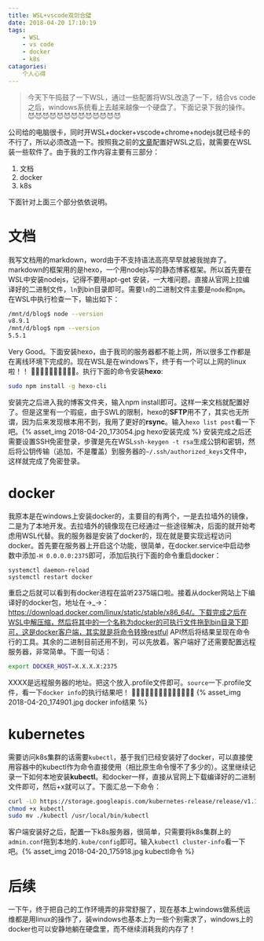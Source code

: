 ```yaml
---
title: WSL+vscode双剑合璧
date: 2018-04-20 17:10:19
tags: 
    - WSL
    - vs code
    - docker
    - k8s
catagories:
    个人心得
---
```


> 今天下午捣鼓了一下WSL，通过一些配置将WSL改造了一下，结合vs code之后，windows系统看上去越来越像一个硬盘了。下面记录下我的操作。😈😈😈😈😈😈😈😈😈😈😈😈😈

<!--more-->
公司给的电脑很卡，同时开WSL+docker+vscode+chrome+nodejs就已经卡的不行了，所以必须改造一下。按照我之前的[文章](https://doc.itdocker.rd.tp-link.net/2018/04/19/%E5%9C%A8windows%E4%B8%8B%E5%81%9A%E7%B3%BB%E7%BB%9F%E8%BF%90%E7%BB%B4%E2%80%94%E4%B8%AA%E4%BA%BA%E5%BF%83%E5%BE%97/#more)配置好WSL之后，就需要在WSL装一些软件了。由于我的工作内容主要有三部分：
1. 文档
2. docker
3. k8s

下面针对上面三个部分依依说明。
# 文档
我写文档用的markdown，word由于不支持语法高亮早早就被我抛弃了。markdown的框架用的是hexo，一个用nodejs写的静态博客框架。所以首先要在WSL中安装nodejs，记得不要用apt-get 安装，一大堆问题。直接从官网上拉编译好的二进制文件，`ln`到bin目录即可。需要`ln`的二进制文件主要是`node`和`npm`。在WSL中执行检查一下，输出如下：
```bash
/mnt/d/blog$ node --version
v8.9.1
/mnt/d/blog$ npm --version
5.5.1
```
Very Good。下面安装hexo，由于我司的服务器都不能上网，所以很多工作都是在离线环境下完成的。现在WSL是在windows下，终于有一个可以上网的linux啦！！ 🤣🤣🤣🤣🤣🤣🤣🤣🤣🤣。执行下面的命令安装**hexo**:
```bash
sudo npm install -g hexo-cli 
```
安装完之后进入我的博客文件夹，输入npm install即可。这样一来文档就配置好了。但是这里有一个瑕疵，由于SWL的限制，hexo的**SFTP**用不了，其实也无所谓，因为后来发现根本用不到，我用了更好的**rsync**。输入`hexo list post`看一下吧。{% asset_img 2018-04-20_173054.jpg hexo安装完成 %}
安装完成之后还需要设置SSH免密登录，步骤是先在WSL`ssh-keygen -t rsa`生成公钥和密钥，然后将公钥传输（追加，不是覆盖）到服务器的`~/.ssh/authorized_keys`文件中，这样就完成了免密登录。

# docker
我原本是在windows上安装docker的，主要目的有两个，一是去拉墙外的镜像，二是为了本地开发。去拉墙外的镜像现在已经通过一些途径解决，后面的就开始考虑用WSL代替。我的服务器是安装了docker的，现在就是要实现远程访问docker。首先要在服务器上开启这个功能，很简单，在docker.service中启动参数中添加`-H 0.0.0.0:2375`即可，添加后执行下面的命令重启docker：
```
systemctl daemon-reload
systemctl restart docker
```
重启之后就可以看到有docker进程在监听2375端口啦。接着从docker网站上下编译好的docker包，地址在→_→：https://download.docker.com/linux/static/stable/x86_64/。下载完成之后在WSL中解压缩，然后将其中的一个名称为docker的可执行文件拖到bin目录下即可，这是docker客户端，其实就是将命令转换restful API然后将结果呈现在命令行的工具。其余的二进制目前还用不到，可以先放着。客户端好了还需要配置远程服务器，非常简单。下面一句话：
```bash
export DOCKER_HOST=X.X.X.X:2375
```
XXXX是远程服务器的地址。把这个放入.profile文件即可。`source`一下.profile文件，看一下`docker info`的执行结果吧！ 🤭🤭🤭🤭🤭🤭🤭🤭🤭🤭🤭🤭🤭🤭
{% asset_img 2018-04-20_174901.jpg docker info结果 %}

# kubernetes
需要访问k8s集群的话需要`kubectl`，基于我们已经安装好了docker，可以直接使用容器中的kubectl作为命令直接使用（相比原生命令慢不了多少的）。这里继续记录一下如何本地安装**kubectl**。和docker一样，直接从官网上下载编译好的二进制文件即可，然后+x就可以了。下面汇总一下命令：
```bash
curl -LO https://storage.googleapis.com/kubernetes-release/release/v1.10.0/bin/linux/amd64/kubectl
chmod +x kubectl
sudo mv ./kubectl /usr/local/bin/kubectl
```
客户端安装好之后，配置一下k8s服务器，很简单，只需要将k8s集群上的`admin.conf`拖到本地的`.kube/config`即可。输入`kubectl cluster-info`看一下吧。{% asset_img 2018-04-20_175918.jpg kubectl命令 %}

# 后续
一下午，终于把自己的工作环境弄的非常舒服了，现在基本上windows做系统运维都是用linux的操作了，装windows也基本上为一些个别需求了，windows上的docker也可以安静地躺在硬盘里，而不继续消耗我的内存了！
